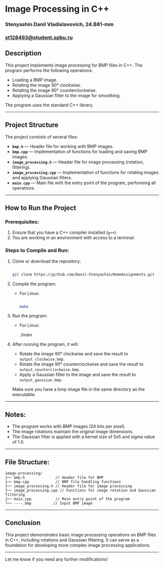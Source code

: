 # Image Processing in C++

### Stenyashin Danil Vladislavovich, 24.B81-mm

### st128493@student.spbu.ru

## Description

This project implements image processing for BMP files in C++. The program performs the following operations:

- Loading a BMP image.
- Rotating the image 90° clockwise.
- Rotating the image 90° counterclockwise.
- Applying a Gaussian filter to the image for smoothing.

The program uses the standard C++ library.

---

## Project Structure

The project consists of several files:

- **`bmp.h`** — Header file for working with BMP images.
- **`bmp.cpp`** — Implementation of functions for loading and saving BMP images.
- **`image_processing.h`** — Header file for image processing (rotation, filtering).
- **`image_processing.cpp`** — Implementation of functions for rotating images and applying Gaussian filters.
- **`main.cpp`** — Main file with the entry point of the program, performing all operations.

---

## How to Run the Project

### Prerequisites:

1. Ensure that you have a C++ compiler installed (`g++`).
2. You are working in an environment with access to a terminal.

### Steps to Compile and Run:

1. Clone or download the repository:

   ```bash
   
   git clone https://github.com/Danil-Stenyashin/HomeAssignments.git

   ```

2. Compile the program:
   - For Linux:

     ```bash
     
     make
     
     ```


3. Run the program:
   - For Linux:

     ./main
     
4. After running the program, it will:
   - Rotate the image 90° clockwise and save the result to `output_clockwise.bmp`.
   - Rotate the image 90° counterclockwise and save the result to `output_counterclockwise.bmp`.
   - Apply a Gaussian filter to the image and save the result to `output_gaussian.bmp`.

   Make sure you have a bmp image file in the same directory as the executable.

---

## Notes:

- The program works with BMP images (24 bits per pixel).
- The image rotations maintain the original image dimensions.
- The Gaussian filter is applied with a kernel size of 5x5 and sigma value of 1.0.

---

## File Structure:

```
image-processing/
├── bmp.h              // Header file for BMP
├── bmp.cpp            // BMP file handling functions
├── image_processing.h // Header file for image processing
├── image_processing.cpp // Functions for image rotation and Gaussian filtering
├── main.cpp           // Main entry point of the program
└── ----.bmp          // Input BMP image
```

---



## Conclusion

This project demonstrates basic image processing operations on BMP files in C++, including rotations and Gaussian filtering. It can serve as a foundation for developing more complex image processing applications.

---

Let me know if you need any further modifications!


